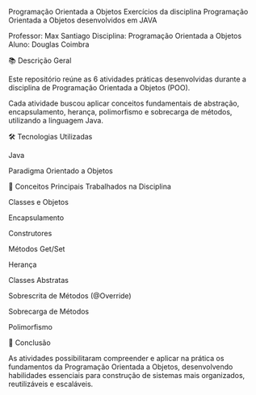 Programação Orientada a Objetos
Exercícios da disciplina Programação Orientada a Objetos desenvolvidos em JAVA


Professor: Max Santiago
Disciplina: Programação Orientada a Objetos
Aluno: Douglas Coimbra

📚 Descrição Geral

Este repositório reúne as 6 atividades práticas desenvolvidas durante a disciplina de Programação Orientada a Objetos (POO).

Cada atividade buscou aplicar conceitos fundamentais de abstração, encapsulamento, herança, polimorfismo e sobrecarga de métodos, utilizando a linguagem Java.

🛠️ Tecnologias Utilizadas

Java

Paradigma Orientado a Objetos

🎯 Conceitos Principais Trabalhados na Disciplina

Classes e Objetos

Encapsulamento

Construtores

Métodos Get/Set

Herança

Classes Abstratas

Sobrescrita de Métodos (@Override)

Sobrecarga de Métodos

Polimorfismo

🚀 Conclusão

As atividades possibilitaram compreender e aplicar na prática os fundamentos da Programação Orientada a Objetos, desenvolvendo habilidades essenciais para construção de sistemas mais organizados, reutilizáveis e escaláveis.
